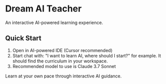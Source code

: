 # Dream AI Teacher

An interactive AI-powered learning experience.

## Quick Start
1. Open in AI-powered IDE (Cursor recommended)
2. Start chat with: "I want to learn AI, where should I start?" for example. It should find the curriculum in your workspace.
3. Recommended model to use is Claude 3.7 Sonnet

Learn at your own pace through interactive AI guidance.